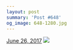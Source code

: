 ```yaml
---
layout: post
summary: 'Post #648'
og_image: 648-1280.jpg
---
```


<p>
  <time><a href="/648">June 26, 2017</a></time>
  <a href="/648"><img src="{{ site.assets_url }}/648-640.jpg" srcset="{{ site.assets_url }}/648-320.jpg 320w, {{ site.assets_url }}/648-640.jpg 640w, {{ site.assets_url }}/648-960.jpg 960w, {{ site.assets_url }}/648-1280.jpg 1280w" sizes="(min-width: 700px) 50vw, calc(100vw - 2rem)" /></a>
</p>

